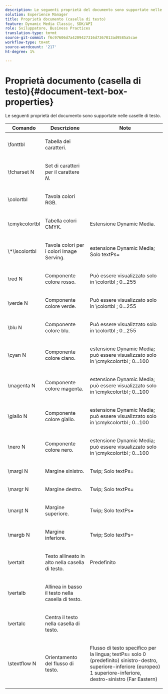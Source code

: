```yaml
---
description: Le seguenti proprietà del documento sono supportate nelle caselle di testo.
solution: Experience Manager
title: Proprietà documento (casella di testo)
feature: Dynamic Media Classic, SDK/API
role: Sviluppatore, Business Practices
translation-type: tm+mt
source-git-commit: f6c97606d7a4209427316d7367013ad9585a5cae
workflow-type: tm+mt
source-wordcount: '217'
ht-degree: 1%

---
```



# Proprietà documento (casella di testo){#document-text-box-properties}

Le seguenti proprietà del documento sono supportate nelle caselle di testo.

<table id="table_8E1DF8E6BD894D7A9ACFC839918E2315"> 
 <thead> 
  <tr> 
   <th class="entry"> <b>Comando</b> </th> 
   <th class="entry"> <b>Descrizione</b> </th> 
   <th class="entry"> <b>Note</b> </th> 
  </tr> 
 </thead>
 <tbody> 
  <tr> 
   <td> <span class="codeph"> \fonttbl  </span> </td> 
   <td> <p>Tabella dei caratteri. </p> </td> 
   <td> <p> </p> </td> 
  </tr> 
  <tr> 
   <td> <span class="codeph"> \fcharset  <span class="varname"> N  </span> </span> </td> 
   <td> <p>Set di caratteri per il carattere <i>N</i>. </p> </td> 
   <td> <p> </p> </td> 
  </tr> 
  <tr> 
   <td> <span class="codeph"> \colortbl  </span> </td> 
   <td> <p>Tavola colori RGB. </p> </td> 
   <td> <p> </p> </td> 
  </tr> 
  <tr> 
   <td> <span class="codeph"> \cmykcolortbl  </span> </td> 
   <td> <p>Tabella colori CMYK. </p> </td> 
   <td> <p>Estensione Dynamic Media. </p> </td> 
  </tr> 
  <tr> 
   <td> <span class="codeph"> \*\iscolortbl  </span> </td> 
   <td> <p>Tavola colori per i colori Image Serving. </p> </td> 
   <td> <p>estensione Dynamic Media; Solo <span class="codeph"> textPs= </span> </p> </td> 
  </tr> 
  <tr> 
   <td> <span class="codeph"> \red  <span class="varname"> N  </span> </span> </td> 
   <td> <p>Componente colore rosso. </p> </td> 
   <td> <p>Può essere visualizzato solo in <span class="codeph"> \colortbl </span>; 0...255 </p> </td> 
  </tr> 
  <tr> 
   <td> <span class="codeph"> \verde  <span class="varname"> N  </span> </span> </td> 
   <td> <p>Componente colore verde. </p> </td> 
   <td> <p>Può essere visualizzato solo in <span class="codeph"> \colortbl </span>; 0...255 </p> </td> 
  </tr> 
  <tr> 
   <td> <span class="codeph"> \blu  <span class="varname"> N  </span> </span> </td> 
   <td> <p>Componente colore blu. </p> </td> 
   <td> <p>Può essere visualizzato solo in <span class="codeph"> \colortbl </span>; 0...255 </p> </td> 
  </tr> 
  <tr> 
   <td> <span class="codeph"> \cyan  <span class="varname"> N  </span> </span> </td> 
   <td> <p>Componente colore ciano. </p> </td> 
   <td> <p>estensione Dynamic Media; può essere visualizzato solo in <span class="codeph"> \cmykcolortbl </span>; 0...100 </p> </td> 
  </tr> 
  <tr> 
   <td> <span class="codeph"> \magenta  <span class="varname"> N  </span> </span> </td> 
   <td> <p>Componente colore magenta. </p> </td> 
   <td> <p>estensione Dynamic Media; può essere visualizzato solo in <span class="codeph"> \cmykcolortbl </span>; 0...100 </p> </td> 
  </tr> 
  <tr> 
   <td> <span class="codeph"> \giallo  <span class="varname"> N  </span> </span> </td> 
   <td> <p>Componente colore giallo. </p> </td> 
   <td> <p>estensione Dynamic Media; può essere visualizzato solo in <span class="codeph"> \cmykcolortbl </span>; 0...100 </p> </td> 
  </tr> 
  <tr> 
   <td> <span class="codeph"> \nero  <span class="varname"> N  </span> </span> </td> 
   <td> <p>Componente colore nero. </p> </td> 
   <td> <p>estensione Dynamic Media; può essere visualizzato solo in <span class="codeph"> \cmykcolortbl </span>; 0...100 </p> </td> 
  </tr> 
  <tr> 
   <td> <span class="codeph"> \margl  <span class="varname"> N  </span> </span> </td> 
   <td> <p>Margine sinistro. </p> </td> 
   <td> <p>Twip; Solo <span class="codeph"> textPs= </span> </p> </td> 
  </tr> 
  <tr> 
   <td> <span class="codeph"> \margr  <span class="varname"> N  </span> </span> </td> 
   <td> <p>Margine destro. </p> </td> 
   <td> <p>Twip; Solo <span class="codeph"> textPs= </span> </p> </td> 
  </tr> 
  <tr> 
   <td> <span class="codeph"> \margt  <span class="varname"> N  </span> </span> </td> 
   <td> <p>Margine superiore. </p> </td> 
   <td> <p>Twip; Solo <span class="codeph"> textPs= </span> </p> </td> 
  </tr> 
  <tr> 
   <td> <span class="codeph"> \margb  <span class="varname"> N  </span> </span> </td> 
   <td> <p>Margine inferiore. </p> </td> 
   <td> <p>Twip; Solo <span class="codeph"> textPs= </span> </p> </td> 
  </tr> 
  <tr> 
   <td> <span class="codeph"> \vertalt  </span> </td> 
   <td> <p>Testo allineato in alto nella casella di testo. </p> </td> 
   <td> <p>Predefinito </p> </td> 
  </tr> 
  <tr> 
   <td> <span class="codeph"> \vertalb  </span> </td> 
   <td> <p>Allinea in basso il testo nella casella di testo. </p> </td> 
   <td> <p> </p> </td> 
  </tr> 
  <tr> 
   <td> <span class="codeph"> \vertalc  </span> </td> 
   <td> <p>Centra il testo nella casella di testo. </p> </td> 
   <td> <p> </p> </td> 
  </tr> 
  <tr> 
   <td> <span class="codeph"> \stextflow  <span class="varname"> N  </span> </span> </td> 
   <td> <p>Orientamento del flusso di testo. </p> </td> 
   <td> <p>Flusso di testo specifico per la lingua; <span class="codeph"> textPs= </span> solo 0 (predefinito) sinistro-destro, superiore-inferiore (europeo) 1 superiore-inferiore, destro-sinistro (Far Eastern) </p> </td> 
  </tr> 
 </tbody> 
</table>

